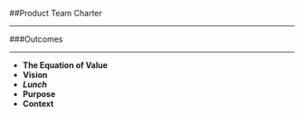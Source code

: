 <!-- .slide: data-background="resources/footer.svg" data-background-size="contain" data-background-position="bottom"  -->

##Product Team Charter
- - -
###Outcomes
- - -
* **The Equation of Value**
* **Vision**  <!-- .element: style="color:#e0dfe4"; -->
* _**Lunch**_ <!-- .element: style="color:#e0dfe4"; -->
* **Purpose**  <!-- .element: style="color:#e0dfe4"; -->
* **Context**  <!-- .element: style="color:#e0dfe4"; -->

<aside class="notes">
</aside>

<br/>
<br/>
<br/>
<br/>
<br/>
<br/>
<br/>
<br/>
<br/>
<br/>
<br/>
<br/>
<br/>
<br/>
<br/>
<br/>
<br/>
<br/>
<br/>
<br/>
<br/>
